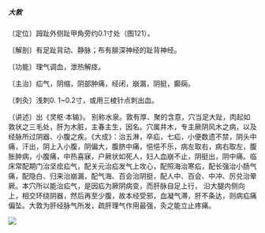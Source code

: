 ##### 大敦

〔定位〕𧿹趾外侧趾甲角旁约0.1寸处（图121）。

〔解剖〕有足趾背动、静脉；布有腓深神经的趾背神经。

〔功能〕理气调血，泄热解痉。

〔主治〕疝气，阴缩，阴部肿痛，经闭，崩漏，阴挺，癫痫。

〔刺灸〕浅刺0. 1~0.2寸，或用三棱针点刺出血。

〔讲述〕出《灵枢·本输》。 别称水泉。敦有厚、聚的含意，穴当足大趾，肉起如敦状之三毛处，肝为木脏，主春主生，因名。穴属井木，专主厥阴风木之病，以及经脉所过阴器、小腹之疾。《大成》：治五淋，卒疝，七疝，小便数遗不禁，阴头中痛，汗出，阴上入小腹，阴偏大，腹脐中痛，悒悒不乐，病左取右，病右取左，腹胀肿病，小腹痛，中热喜寐，户厥状如死人，妇人血崩不止，阴挺出，阴中痛。临床常配期门治坚痃疝气，配关元治疝发气上攻心，配照海治寒疝，配长强治小肠气痛，配隐白、归来治崩漏，配气海、百会治阴挺，配人中、百会、中冲、厉兑治晕厥。本穴所以能治疝气，是因疝为厥阴病变，而肝脉自足上行， 沿大腿内侧向上，相交环绕阴器，然后再至少腹，故本经受邪，血凝气滞，肝不条达，则病疝痛偏坠。大敦为肝经脉气所发，疏肝理气作用最强，灸之能立止疼痛。

![](img/图121.jpg)
